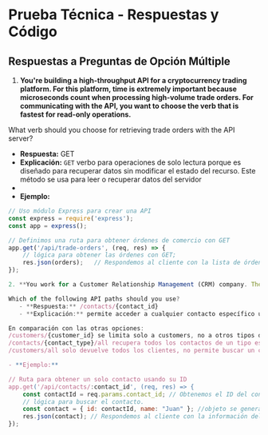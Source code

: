 # Prueba Técnica - Respuestas y Código

## Respuestas a Preguntas de Opción Múltiple

1. **You're building a high-throughput API for a cryptocurrency trading platform. For this platform, time is extremely important because microseconds count when processing high-volume trade orders. For communicating with the API, you want to choose the verb that is fastest for read-only operations.**

What verb should you choose for retrieving trade orders with the API server?
   - **Respuesta:** GET
   - **Explicación:** `GET` verbo para operaciones de solo lectura porque es diseñado para recuperar datos sin modificar el estado del recurso. Este método se usa para leer o recuperar datos del servidor
   - 
- **Ejemplo:**
  
```javascript
// Uso módulo Express para crear una API
const express = require('express');
const app = express();

// Definimos una ruta para obtener órdenes de comercio con GET
app.get('/api/trade-orders', (req, res) => {
    // lógica para obtener las órdenes con GET;
    res.json(orders);   // Respondemos al cliente con la lista de órdenes de json.
}); 

2. **You work for a Customer Relationship Management (CRM) company. The company's clients gain CRM access through a RESTful API. The CRM allows clients to add contact information for customers, prospects, and related persons (e.g., virtual assistants or marketing directors). You want to choose an appropriate API request path so clients can easily retrieve information for a single contact while also being flexible for future software changes.**

Which of the following API paths should you use?
   - **Respuesta:** /contacts/{contact_id}
   - **Explicación:** permite acceder a cualquier contacto específico usando su identificador único (contact_id), sin importar si el contacto es un cliente o cualquier otro tipo de contacto, se puede buscar directamente con esta ruta.

En comparación con las otras opciones:
/customers/{customer_id} se limita solo a customers, no a otros tipos de contactos.
/contacts/{contact_type}/all recupera todos los contactos de un tipo específico, no uno solo.
/customers/all solo devuelve todos los clientes, no permite buscar un contacto específico.

- **Ejemplo:**

// Ruta para obtener un solo contacto usando su ID
app.get('/api/contacts/:contact_id', (req, res) => {
    const contactId = req.params.contact_id; // Obtenemos el ID del contacto de la URL
    // lógica para buscar el contacto.
    const contact = { id: contactId, name: "Juan" }; //objeto se generara a partir de una base de datos 
    res.json(contact); // Respondemos al cliente con la información del contacto en fomato JSON.
});
